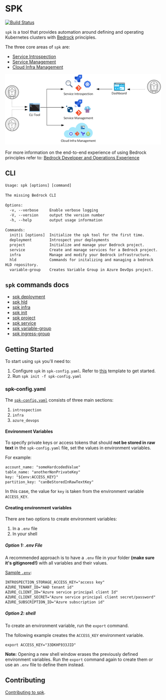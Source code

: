 # SPK

[![Build Status](https://dev.azure.com/epicstuff/bedrock/_apis/build/status/CatalystCode.spk?branchName=master)](https://dev.azure.com/epicstuff/bedrock/_build/latest?definitionId=128&branchName=master)

`spk` is a tool that provides automation around defining and operating
Kubernetes clusters with [Bedrock](https://github.com/microsoft/bedrock)
principles.

The three core areas of `spk` are:

- [Service Introspection](./docs/service-introspection.md)
- [Service Management](./docs/service-management.md)
- [Cloud Infra Management](./docs/cloud-infra-management.md)

![spk diagram](./docs/images/spk.png)

For more information on the end-to-end experience of using Bedrock principles
refer to:
[Bedrock Developer and Operations Experience](https://github.com/CatalystCode/bedrock-end-to-end-dx)

## CLI

```
Usage: spk [options] [command]

The missing Bedrock CLI

Options:
  -v, --verbose     Enable verbose logging
  -V, --version     output the version number
  -h, --help        output usage information

Commands:
  init|i [options]  Initialize the spk tool for the first time.
  deployment        Introspect your deployments
  project           Initialize and manage your Bedrock project.
  service           Create and manage services for a Bedrock project.
  infra             Manage and modify your Bedrock infrastructure.
  hld               Commands for initalizing and managing a bedrock HLD repository.
  variable-group    Creates Variable Group in Azure DevOps project.
```

## `spk` commands docs

- [spk deployment](./docs/service-introspection.md)
- [spk hld](./docs/hld-management.md)
- [spk infra](./docs/cloud-infra-management.md)
- [spk init](./docs/init.md)
- [spk project](./docs/project-management.md)
- [spk service](./docs/service-management.md)
- [spk variable-group](./docs/variable-group.md)
- [spk ingress-group](./docs/ingress-route-management.md)

## Getting Started

To start using `spk` you'll need to:

1. Configure `spk` in `spk-config.yaml`. Refer to [this](./spk-config.yaml)
   template to get started.
2. Run `spk init -f spk-config.yaml`

### spk-config.yaml

The [`spk-config.yaml`](./spk-config.yaml) consists of three main sections:

1. `introspection`
2. `infra`
3. `azure_devops`

#### Environment Variables

To specify private keys or access tokens that should **not be stored in raw
text** in the `spk-config.yaml` file, set the values in environment variables.

For example:

```
account_name: "someHardcodedValue"
table_name: "anotherNonPrivateKey"
key: "${env:ACCESS_KEY}"
partition_key: "canBeStoredInRawTextKey"
```

In this case, the value for `key` is taken from the environment variable
`ACCESS_KEY`.

#### Creating environment variables

There are two options to create environment variables:

1. In a `.env` file
2. In your shell

##### Option 1: .env File

A recommended approach is to have a `.env` file in your folder **(make sure it's
gitignored!)** with all variables and their values.

[Sample `.env`](./.env.example):

```
INTROSPECTION_STORAGE_ACCESS_KEY="access key"
AZURE_TENANT_ID="AAD tenant id"
AZURE_CLIENT_ID="Azure service principal client Id"
AZURE_CLIENT_SECRET="Azure service principal client secret/password"
AZURE_SUBSCRIPTION_ID="Azure subscription id"
```

##### Option 2: shell

To create an environment variable, run the `export` command.

The following example creates the `ACCESS_KEY` environment variable.

```
export ACCESS_KEY="33DKHF933JID"
```

**Note:** Opening a new shell window erases the previously defined environment
variables. Run the `export` command again to create them or use an `.env` file
to define them instead.

## Contributing

[Contributing to spk](./docs/contributing.md).
